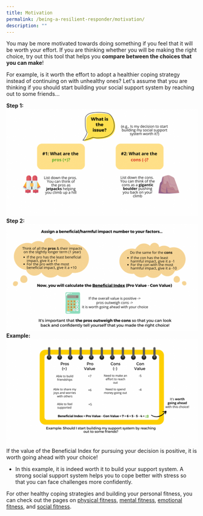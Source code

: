 ```yaml
---
title: Motivation
permalink: /being-a-resilient-responder/motivation/
description: ""
---
```

You may be more motivated towards doing something if you feel that it will be worth your effort. If you are thinking whether you will be making the right choice, try out this tool that helps you **compare between the choices that you can make**!

For example, is it worth the effort to adopt a healthier coping strategy instead of continuing on with unhealthy ones? Let's assume that you are thinking if you should start building your social support system by reaching out to some friends...

**Step 1:**![](/images/motivation%201.png)
**Step 2:** ![](images/motivation%202.png)
**Example:**![](/images/motivation%20example.png)
If the value of the Beneficial Index for pursuing your decision is positive, it is worth going ahead with your choice! 
* In this example, it is indeed worth it to build your support system. A strong social support system helps you to cope better with stress so that you can face challenges more confidently. 

For other healthy coping strategies and building your personal fitness, you can check out the pages on [physical fitness](/being-a-resilient-responder/physical-fitness), [mental fitness](/being-a-resilient-responder/mental-fitness), [emotional fitness](/being-a-resilient-responder/emotional-fitness), and [social fitness](/being-a-resilient-responder/social-fitness).